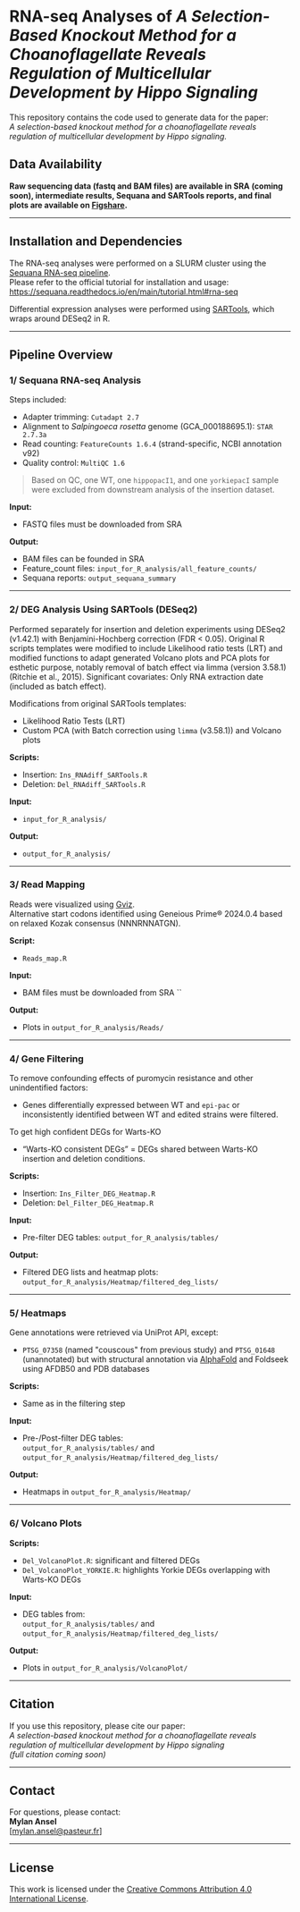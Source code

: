 # RNA-seq Analyses of *A Selection-Based Knockout Method for a Choanoflagellate Reveals Regulation of Multicellular Development by Hippo Signaling*

This repository contains the code used to generate data for the paper:  
*A selection-based knockout method for a choanoflagellate reveals regulation of multicellular development by Hippo signaling.*

## Data Availability

**Raw sequencing data (fastq and BAM files) are available in SRA (coming soon), intermediate results, Sequana and SARTools reports, and final plots are available on [Figshare](https://figshare.com/articles/dataset/A_selection-based_knockout_method_for_a_choanoflagellate_reveals_regulation_of_multicellular_development_by_Hippo_signaling/29401835).**

---

## Installation and Dependencies

The RNA-seq analyses were performed on a SLURM cluster using the [Sequana RNA-seq pipeline](https://github.com/sequana/sequana_rnaseq).  
Please refer to the official tutorial for installation and usage: https://sequana.readthedocs.io/en/main/tutorial.html#rna-seq

Differential expression analyses were performed using [SARTools](https://github.com/PF2-pasteur-fr/SARTools/), which wraps around DESeq2 in R.

---

## Pipeline Overview

### 1️/ Sequana RNA-seq Analysis

Steps included:
- Adapter trimming: `Cutadapt 2.7`
- Alignment to *Salpingoeca rosetta* genome (GCA_000188695.1): `STAR 2.7.3a`
- Read counting: `FeatureCounts 1.6.4` (strand-specific, NCBI annotation v92)
- Quality control: `MultiQC 1.6`

> Based on QC, one WT, one `hippopacI1`, and one `yorkiepacI` sample were excluded from downstream analysis of the insertion dataset.

**Input:**
- FASTQ files must be downloaded from SRA

**Output:**
- BAM files can be founded in SRA
- Feature_count files: `input_for_R_analysis/all_feature_counts/`
- Sequana reports: `output_sequana_summary`

---

### 2️/ DEG Analysis Using SARTools (DESeq2)

Performed separately for insertion and deletion experiments using DESeq2 (v1.42.1) with Benjamini-Hochberg correction (FDR < 0.05). 
Original R scripts templates were modified to include Likelihood ratio tests (LRT) and modified functions to adapt generated Volcano plots and PCA plots for esthetic purpose, notably removal of batch effect via limma (version 3.58.1) (Ritchie et al., 2015). 
Significant covariates: Only RNA extraction date (included as batch effect).

Modifications from original SARTools templates:
- Likelihood Ratio Tests (LRT)
- Custom PCA (with Batch correction using `limma` (v3.58.1)) and Volcano plots

**Scripts:**
- Insertion: `Ins_RNAdiff_SARTools.R`
- Deletion: `Del_RNAdiff_SARTools.R`

**Input:**
- `input_for_R_analysis/`

**Output:**
- `output_for_R_analysis/`

---

### 3️/ Read Mapping

Reads were visualized using [Gviz](https://bioconductor.org/packages/release/bioc/html/Gviz.html).  
Alternative start codons identified using Geneious Prime® 2024.0.4 based on relaxed Kozak consensus (NNNRNNATGN).

**Script:**
- `Reads_map.R`

**Input:**
- BAM files must be downloaded from SRA ``

**Output:**
- Plots in `output_for_R_analysis/Reads/`

---

### 4️/ Gene Filtering

To remove confounding effects of puromycin resistance and other unindentified factors:
- Genes differentially expressed between WT and `epi-pac` or inconsistently identified between WT and edited strains were filtered.

To get high confident DEGs for Warts-KO
- “Warts-KO consistent DEGs” = DEGs shared between Warts-KO insertion and deletion conditions.

**Scripts:**
- Insertion: `Ins_Filter_DEG_Heatmap.R`
- Deletion: `Del_Filter_DEG_Heatmap.R`

**Input:**
- Pre-filter DEG tables: `output_for_R_analysis/tables/`

**Output:**
- Filtered DEG lists and heatmap plots: `output_for_R_analysis/Heatmap/filtered_deg_lists/`

---

### 5️/ Heatmaps

Gene annotations were retrieved via UniProt API, except:
- `PTSG_07358` (named "couscous" from previous study) and `PTSG_01648` (unannotated) but with structural annotation via [AlphaFold](https://alphafold.ebi.ac.uk) and Foldseek using AFDB50 and PDB databases

**Scripts:**
- Same as in the filtering step

**Input:**
- Pre-/Post-filter DEG tables:  
  `output_for_R_analysis/tables/` and  
  `output_for_R_analysis/Heatmap/filtered_deg_lists/`

**Output:**
- Heatmaps in `output_for_R_analysis/Heatmap/`

---

### 6️/ Volcano Plots

**Scripts:**
- `Del_VolcanoPlot.R`: significant and filtered DEGs
- `Del_VolcanoPlot_YORKIE.R`: highlights Yorkie DEGs overlapping with Warts-KO DEGs

**Input:**
- DEG tables from:  
  `output_for_R_analysis/tables/` and  
  `output_for_R_analysis/Heatmap/filtered_deg_lists/`

**Output:**
- Plots in `output_for_R_analysis/VolcanoPlot/`

---

## Citation

If you use this repository, please cite our paper:  
*A selection-based knockout method for a choanoflagellate reveals regulation of multicellular development by Hippo signaling*  
_(full citation coming soon)_

---

## Contact

For questions, please contact:  
**Mylan Ansel**  
[mylan.ansel@pasteur.fr]

---


## License
This work is licensed under the [Creative Commons Attribution 4.0 International License](https://creativecommons.org/licenses/by/4.0/).
